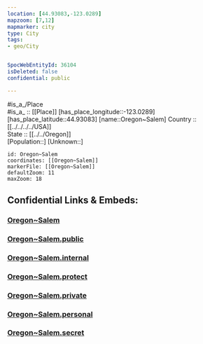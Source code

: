 ```yaml
---
location: [44.93083,-123.0289] 
mapzoom: [7,12] 
mapmarker: city 
type: City
tags:
- geo/City


SpocWebEntityId: 36104
isDeleted: false
confidential: public

---
```

#is_a_/Place  
#is_a_ :: [[Place]] 
[has_place_longitude::-123.0289] 
[has_place_latitude::44.93083] 
[name::Oregon~Salem] 
Country :: [[../../../../USA]]  
State :: [[../../Oregon]]  
[Population::] 
[Unknown::] 


```leaflet
id: Oregon~Salem
coordinates: [[Oregon~Salem]] 
markerFile: [[Oregon~Salem]] 
defaultZoom: 11 
maxZoom: 18
```


## Confidential Links & Embeds: 

### [Oregon~Salem](/_Standards/Earth/Continent/America~North/USA/USA~Pacific/Oregon/counties~Oregon/Marion,County/cities~Marion/Oregon~Salem.md) 

### [Oregon~Salem.public](/_public/Earth/Continent/America~North/USA/USA~Pacific/Oregon/counties~Oregon/Marion,County/cities~Marion/Oregon~Salem.public.md) 

### [Oregon~Salem.internal](/_internal/Earth/Continent/America~North/USA/USA~Pacific/Oregon/counties~Oregon/Marion,County/cities~Marion/Oregon~Salem.internal.md) 

### [Oregon~Salem.protect](/_protect/Earth/Continent/America~North/USA/USA~Pacific/Oregon/counties~Oregon/Marion,County/cities~Marion/Oregon~Salem.protect.md) 

### [Oregon~Salem.private](/_private/Earth/Continent/America~North/USA/USA~Pacific/Oregon/counties~Oregon/Marion,County/cities~Marion/Oregon~Salem.private.md) 

### [Oregon~Salem.personal](/_personal/Earth/Continent/America~North/USA/USA~Pacific/Oregon/counties~Oregon/Marion,County/cities~Marion/Oregon~Salem.personal.md) 

### [Oregon~Salem.secret](/_secret/Earth/Continent/America~North/USA/USA~Pacific/Oregon/counties~Oregon/Marion,County/cities~Marion/Oregon~Salem.secret.md)

